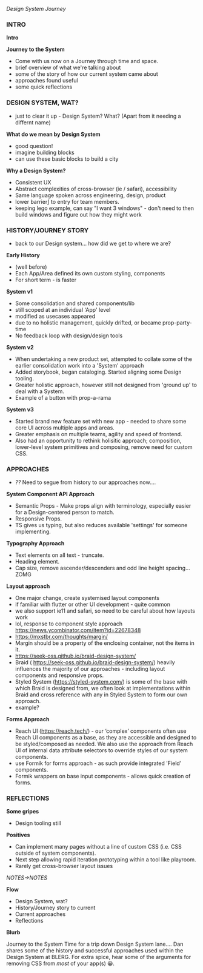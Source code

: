 _Design System Journey_

### INTRO

**Intro**

**Journey to the System**

- Come with us now on a Journey through time and space.
- brief overview of what we're talking about
- some of the story of how our current system came about
- approaches found useful
- some quick reflections

### DESIGN SYSTEM, WAT?

- just to clear it up - Design System? What? (Apart from it needing a differnt name)

**What do we mean by Design System**

- good question!
- imagine building blocks
- can use these basic blocks to build a city

**Why a Design System?**

- Consistent UX
- Abstract complexities of cross-browser (ie / safari), accessibility
- Same language spoken across engineering, design, product
- lower barrier∫ to entry for team members.
- keeping lego example, can say "I want 3 windows" - don't need to then build windows and figure out how they might work

### HISTORY/JOURNEY STORY

- back to our Design system... how did we get to where we are?

**Early History**

- (well before)
- Each App/Area defined its own custom styling, components
- For short term - is faster

**System v1**

- Some consolidation and shared components/lib
- still scoped at an individual 'App' level
- modified as usecases appeared
- due to no holistic management, quickly drifted, or became prop-party-time
- No feedback loop with design/design tools

**System v2**

- When undertaking a new product set, attempted to collate some of the earlier consolidation work into a 'System' approach
- Added storybook, began cataloging. Started aligning some Design tooling.
- Greater holistic approach, however still not designed from 'ground up' to deal with a System.
- Example of a button with prop-a-rama

**System v3**

- Started brand new feature set with new app - needed to share some core UI across multiple apps and areas.
- Greater emphasis on multiple teams, agility and speed of frontend.
- Also had an opportunity to rethink holisitic approach; composition, lower-level system primitives and composing, remove need for custom CSS.

### APPROACHES

- _??_ Need to segue from history to our approaches now....

**System Component API Approach**

- Semantic Props - Make props align with terminology, especially easier for a Design-centered person to match.
- Responsive Props.
- TS gives us typing, but also reduces available 'settings' for someone implementing.

**Typography Approach**

- Text elements on all text - truncate.
- Heading element.
- Cap size, remove ascender/descenders and odd line height spacing... ZOMG

**Layout approach**

- One major change, create systemised layout components
- if familiar with flutter or other UI development - quite common
- we also support ie11 and safari, so need to be careful about how layouts work
- lol, response to component style approach https://news.ycombinator.com/item?id=22678348
- https://mxstbr.com/thoughts/margin/
- Margin should be a property of the enclosing container, not the items in it.
- https://seek-oss.github.io/braid-design-system/
- Braid ( https://seek-oss.github.io/braid-design-system/) heavily influences the majority of our approaches - including layout components and responsive props.
- Styled System (https://styled-system.com/) is some of the base with which Braid is designed from, we often look at implementations within Braid and cross reference with any in Styled System to form our own approach.
- example?

**Forms Approach**

- Reach UI (https://reach.tech/) - our ‘complex’ components often use Reach UI components as a base, as they are accessible and designed to be styled/composed as needed. We also use the approach from Reach UI of internal data attribute selectors to override styles of our system components.
- use Formik for forms approach - as such provide integrated 'Field' components.
- Formik wrappers on base input components - allows quick creation of forms.

### REFLECTIONS

**Some gripes**

- Design tooling still

**Positives**

- Can implement many pages without a line of custom CSS (i.e. CSS outside of system components).
- Next step allowing rapid iteration prototyping within a tool like playroom.
- Rarely get cross-browser layout issues

_NOTES->NOTES_

**Flow**

- Design System, wat?
- History/Journey story to current
- Current approaches
- Reflections

**Blurb**

Journey to the System
Time for a trip down Design System lane.... Dan shares some of the history and successful approaches used within the Design System at BLERG. For extra spice, hear some of the arguments for removing CSS from _most_ of your app(s) 😀.
